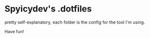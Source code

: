 # Spyicydev's .dotfiles

pretty self-explanatory, each folder is the config for the tool I'm using.

Have fun!
